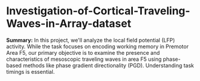 # Investigation-of-Cortical-Traveling-Waves-in-Array-dataset
**Summary:**
In this project, we'll analyze the local field potential (LFP) activity. While the task focuses on encoding working memory in Premotor Area F5, our primary objective is to examine the presence and characteristics of mesoscopic traveling waves in area F5 using phase-based methods like phase gradient directionality (PGD). Understanding task timings is essential.
